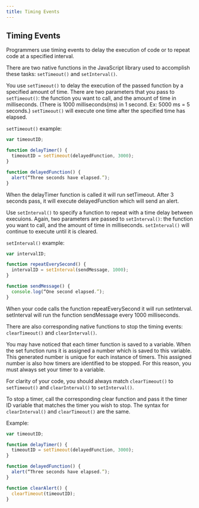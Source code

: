 ```yaml
---
title: Timing Events
---
```

## Timing Events

Programmers use timing events to delay the execution of code or to repeat code at a specified interval.

There are two native functions in the JavaScript library used to accomplish these tasks: `setTimeout()` and `setInterval()`.

You use `setTimeout()` to delay the execution of the passed function by a specified amount of time.  There are two parameters that you pass to `setTimeout()`: the function you want to call, and the amount of time in milliseconds.  (There is 1000 milliseconds(ms) in 1 second.  Ex: 5000 ms = 5 seconds.) `setTimeout()` will execute one time after the specified time has elapsed.

`setTimeout()` example:

```javascript
var timeoutID;

function delayTimer() {
  timeoutID = setTimeout(delayedFunction, 3000);
}

function delayedFunction() {
  alert(“Three seconds have elapsed.”);
}
```

When the delayTimer function is called it will run setTimeout.  After 3 seconds pass, it will execute delayedFunction which will send an alert.

Use `setInterval()` to specify a function to repeat with a time delay between execuions.  Again, two parameters are passed to `setInterval()`:  the function you want to call, and the amount of time in milliseconds.  `setInterval()` will continue to execute until it is cleared.

`setInterval()` example:

```javascript
var intervalID;

function repeatEverySecond() {
  intervalID = setInterval(sendMessage, 1000);
}

function sendMessage() {
  console.log(“One second elapsed.”);
}
```
When your code calls the function repeatEverySecond it will run setInterval.  setInterval will run the function sendMessage every 1000 milliseconds.

There are also corresponding native functions to stop the timing events: `clearTimeout()` and `clearInterval()`.

You may have noticed that each timer function is saved to a variable.  When the set function runs it is assigned a number which is saved to this variable.  This generated number is unique for each instance of timers.  This assigned number is also how timers are identified to be stopped.  For this reason, you must always set your timer to a variable.

For clarity of your code, you should always match `clearTimeout()` to `setTimeout()` and `clearInterval()` to `setInterval()`.

To stop a timer, call the corresponding clear function and pass it the timer ID variable that matches the timer you wish to stop.
The syntax for `clearInterval()` and `clearTimeout()` are the same.

Example:

```javascript
var timeoutID;

function delayTimer() {
  timeoutID = setTimeout(delayedFunction, 3000);
}

function delayedFunction() {
  alert(“Three seconds have elapsed.”);
}

function clearAlert() {
  clearTimeout(timeoutID);
}
```
